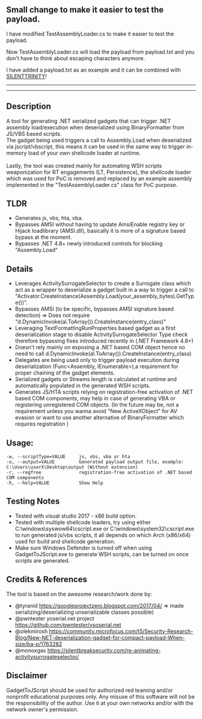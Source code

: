 
## Small change to make it easier to test the payload.

I have modified TestAssemblyLoader.cs to make it easier to test the payload.

Now TestAssemblyLoader.cs will load the payload from payload.txt and you don't have to think about escaping characters anymore.

I have added a payload.txt as an example and it can be combined with [SILENTTRINITY](https://github.com/byt3bl33d3r/SILENTTRINITY)!

---
---



## Description
A tool for generating .NET serialized gadgets that can trigger .NET assembly load/execution when deserialized using BinaryFormatter from JS/VBS based scripts.
<br>The gadget being used triggers a call to Assembly.Load when deserialized via jscript/vbscript, this means it can be used in the same way to trigger in-memory load of your own shellcode loader at runtime.
<br><br> Lastly, the tool was created mainly for automating WSH scripts weaponization for RT engagements (LT, Persistence), the shellcode loader which was used for PoC is removed and replaced by an example assembly implemented in the "TestAssemblyLoader.cs" class for PoC purpose.

## TLDR
- Generates js, vbs, hta, vba.
- Bypasses AMSI without having to update AmsiEnable registry key or Hijack loadlibrary (AMSI.dll), basically it is more of a signature based bypass at the moment.
- Bypasses .NET 4.8+ newly introduced controls for blocking "Assembly.Load"

## Details
- Leverages ActivitySurrogateSelector to create a Surrogate class which act as a wrapper to deserialize a gadget built in a way to trigger a call to "Activator.CreateInstance(Assembly.Load(your_assembly_bytes).GetType())".
- Bypasses AMSI (to be specific, bypasses AMSI signature based detection) => Does not require "d.DynamicInvoke(al.ToArray()).CreateInstance(entry_class)"
- Leveraging TextFormattingRunProperties based gadget as a first deserialization stage to disable ActivitySurrogateSelector Type check therefore bypassing fixes introduced recently in (.NET Framework 4.8+)
- Doesn't rely mainly on exposing a .NET based COM object hence no need to call d.DynamicInvoke(al.ToArray()).CreateInstance(entry_class)
- Delegates are being used only to trigger payload execution during deserialization (Func<Assembly, IEnumerable<Type>>),a requirement for proper chaining of the gadget elements.
- Serialized gadgets or Streams length is calculated at runtime and automatically populated in the generated WSH scripts.
- Generates JS/HTA scripts relying on registration-free activation of .NET based COM components, may help in case of generating VBA or registering unregistered COM objects. (In the future may be, not a requirement unless you wanna avoid "New ActiveXObject" for AV evasion or want to use another alternative of BinaryFormatter which requires registration )

## Usage: 
  ``-w, --scriptType=VALUE     js, vbs, vba or hta``<br>
  ``-o, --output=VALUE         Generated payload output file, example:
                               C:\Users\userX\Desktop\output (Without extension)``<br>
  ``-r, --regfree              registration-free activation of .NET based COM
                               components``<br>
  ``-h, --help=VALUE           Show Help``
  
## Testing Notes
- Tested with visual studio 2017 - x86 build option.
- Tested with multiple shellcode loaders, try using either C:\windows\syswow64\cscript.exe or C:\windows\system32\cscript.exe to run generated js/vbs scripts, it all depends on which Arch (x86/x64) used for build and shellcode generation.
- Make sure Windows Defender is turned off when using GadgetToJScript.exe to generate WSH scripts, can 
be turned on once scripts are generated.
## Credits & References
The tool is based on the awesome research/work done by:
- @tyranid https://googleprojectzero.blogspot.com/2017/04/ => made serializing/deserializing unserializable classes possible)
- @pwntester yoserial.net project https://github.com/pwntester/ysoserial.net
- @olekmirosh https://community.microfocus.com/t5/Security-Research-Blog/New-NET-deserialization-gadget-for-compact-payload-When-size/ba-p/1763282
- @monoxgas https://silentbreaksecurity.com/re-animating-activitysurrogateselector/

## Disclaimer
GadgetToJScript should be used for authorized red teaming and/or nonprofit educational purposes only. 
Any misuse of this software will not be the responsibility of the author. 
Use it at your own networks and/or with the network owner's permission.

